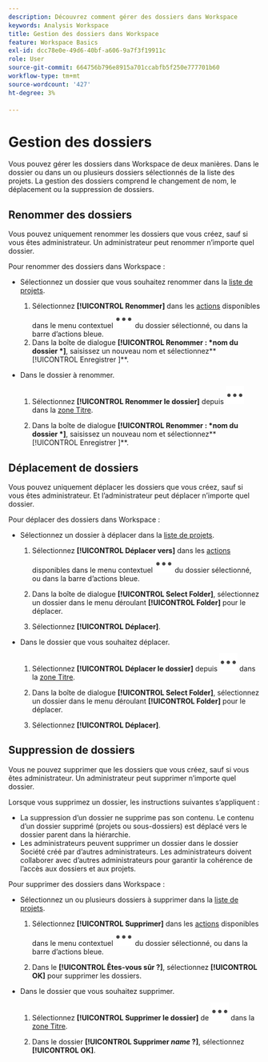 ```yaml
---
description: Découvrez comment gérer des dossiers dans Workspace
keywords: Analysis Workspace
title: Gestion des dossiers dans Workspace
feature: Workspace Basics
exl-id: dcc78e0e-49d6-40bf-a606-9a7f3f19911c
role: User
source-git-commit: 664756b796e8915a701ccabfb5f250e777701b60
workflow-type: tm+mt
source-wordcount: '427'
ht-degree: 3%

---
```



# Gestion des dossiers

Vous pouvez gérer les dossiers dans Workspace de deux manières. Dans le dossier ou dans un ou plusieurs dossiers sélectionnés de la liste des projets. La gestion des dossiers comprend le changement de nom, le déplacement ou la suppression de dossiers.

## Renommer des dossiers

Vous pouvez uniquement renommer les dossiers que vous créez, sauf si vous êtes administrateur. Un administrateur peut renommer n’importe quel dossier.

Pour renommer des dossiers dans Workspace :

* Sélectionnez un dossier que vous souhaitez renommer dans la [liste de projets](/help/analysis-workspace/build-workspace-project/freeform-overview.md#project-list).

   1. Sélectionnez **[!UICONTROL Renommer]** dans les [actions](/help/analysis-workspace/build-workspace-project/freeform-overview.md#actions) disponibles dans le menu contextuel ![Plus](/help/assets/icons/More.svg) du dossier sélectionné, ou dans la barre d’actions bleue.
   1. Dans la boîte de dialogue **[!UICONTROL Renommer : *nom du dossier *]**, saisissez un nouveau nom et sélectionnez**[!UICONTROL Enregistrer ]**.

* Dans le dossier à renommer.

   1. Sélectionnez **[!UICONTROL Renommer le dossier]** depuis ![Plus](/help/assets/icons/More.svg) dans la [zone Titre](/help/analysis-workspace/build-workspace-project/freeform-overview.md#title-area).

   1. Dans la boîte de dialogue **[!UICONTROL Renommer : *nom du dossier *]**, saisissez un nouveau nom et sélectionnez**[!UICONTROL Enregistrer ]**.


## Déplacement de dossiers

Vous pouvez uniquement déplacer les dossiers que vous créez, sauf si vous êtes administrateur. Et l’administrateur peut déplacer n’importe quel dossier.

Pour déplacer des dossiers dans Workspace :

* Sélectionnez un dossier à déplacer dans la [liste de projets](/help/analysis-workspace/build-workspace-project/freeform-overview.md#project-list).

   1. Sélectionnez **[!UICONTROL Déplacer vers]** dans les [actions](/help/analysis-workspace/build-workspace-project/freeform-overview.md#actions) disponibles dans le menu contextuel ![Plus](/help/assets/icons/More.svg) du dossier sélectionné, ou dans la barre d’actions bleue.
   1. Dans la boîte de dialogue **[!UICONTROL Select Folder]**, sélectionnez un dossier dans le menu déroulant **[!UICONTROL Folder]** pour le déplacer.

   1. Sélectionnez **[!UICONTROL Déplacer]**.

* Dans le dossier que vous souhaitez déplacer.

   1. Sélectionnez **[!UICONTROL Déplacer le dossier]** depuis ![Plus](/help/assets/icons/More.svg) dans la [zone Titre](/help/analysis-workspace/build-workspace-project/freeform-overview.md#title-area).

   1. Dans la boîte de dialogue **[!UICONTROL Select Folder]**, sélectionnez un dossier dans le menu déroulant **[!UICONTROL Folder]** pour le déplacer.

   1. Sélectionnez **[!UICONTROL Déplacer]**.


## Suppression de dossiers

Vous ne pouvez supprimer que les dossiers que vous créez, sauf si vous êtes administrateur. Un administrateur peut supprimer n’importe quel dossier.

Lorsque vous supprimez un dossier, les instructions suivantes s’appliquent :

* La suppression d’un dossier ne supprime pas son contenu. Le contenu d’un dossier supprimé (projets ou sous-dossiers) est déplacé vers le dossier parent dans la hiérarchie.
* Les administrateurs peuvent supprimer un dossier dans le dossier Société créé par d’autres administrateurs. Les administrateurs doivent collaborer avec d’autres administrateurs pour garantir la cohérence de l’accès aux dossiers et aux projets.

Pour supprimer des dossiers dans Workspace :

* Sélectionnez un ou plusieurs dossiers à supprimer dans la [liste de projets](/help/analysis-workspace/build-workspace-project/freeform-overview.md#project-list).

   1. Sélectionnez **[!UICONTROL Supprimer]** dans les [actions](/help/analysis-workspace/build-workspace-project/freeform-overview.md#actions) disponibles dans le menu contextuel ![Plus](/help/assets/icons/More.svg) du dossier sélectionné, ou dans la barre d’actions bleue.

   1. Dans le **[!UICONTROL Êtes-vous sûr ?]**, sélectionnez **[!UICONTROL OK]** pour supprimer les dossiers.

* Dans le dossier que vous souhaitez supprimer.

   1. Sélectionnez **[!UICONTROL Supprimer le dossier]** de ![Plus](/help/assets/icons/More.svg) dans la [zone Titre](/help/analysis-workspace/build-workspace-project/freeform-overview.md#title-area).

   1. Dans le dossier **[!UICONTROL Supprimer *name* ?]**, sélectionnez **[!UICONTROL OK]**.

